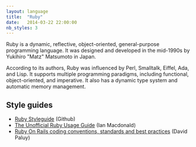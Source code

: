 ```yaml
---
layout: language
title:  "Ruby"
date:   2014-03-22 22:00:00
nb_styles: 3
---
```


Ruby is a dynamic, reflective, object-oriented, general-purpose programming language. It was designed and developed in the mid-1990s by Yukihiro "Matz" Matsumoto in Japan.

According to its authors, Ruby was influenced by Perl, Smalltalk, Eiffel, Ada, and Lisp. It supports multiple programming paradigms, including functional, object-oriented, and imperative. It also has a dynamic type system and automatic memory management.

## Style guides

- [Ruby Styleguide](https://github.com/styleguide/ruby) (Github)
- [The Unofficial Ruby Usage Guide](http://www.caliban.org/ruby/rubyguide.shtml) (Ian Macdonald)
- [Ruby On Rails coding conventions, standards and best practices](http://slideshare.net/davidpaluy/ruby-on-rails-coding-conventions-standards-and-best-practices) (David Paluy)